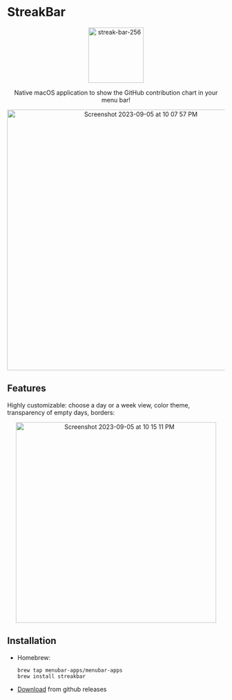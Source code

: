 # StreakBar

<p align="center">
  <img width="128" alt="streak-bar-256" src="https://github.com/menubar-apps/StreakBar/assets/9363150/761b1289-fd1b-43a6-a8f3-1c3b99769a26">
</p>
<p align="center">
Native macOS application to show the GitHub contribution chart in your menu bar!
</p>
<p align="center">
  <img width="603" alt="Screenshot 2023-09-05 at 10 07 57 PM" src="https://github.com/menubar-apps/StreakBar/assets/9363150/e6cb7f07-efc0-43f3-bd8b-292cab30c9af">
</p>

## Features

Highly customizable: choose a day or a week view, color theme, transparency of empty days, borders:

<p align="center">
  <img width="464" alt="Screenshot 2023-09-05 at 10 15 11 PM" src="https://github.com/menubar-apps/StreakBar/assets/9363150/d198d1ee-ff84-49e5-8d2f-9fbff7675af4">
</p>

## Installation

- Homebrew:
  ```
  brew tap menubar-apps/menubar-apps
  brew install streakbar
  ```
- [Download]((https://github.com/menubar-apps/StreakBar/releases)) from github releases

